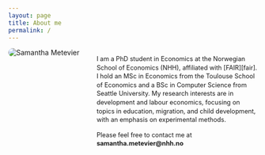 ```yaml
---
layout: page
title: About me
permalink: /
---
```


<div style="display:flex; gap:16px; align-items:flex-start; flex-wrap:wrap; margin:0;">
  <img src="/assets/photo.jpg" alt="Samantha Metevier"
       style="flex:1; max-width:300px; border-radius:12px; margin:0;">
  <div style="flex:2; min-width:220px; font-size:0.9em; line-height:1.4;">

  <p>I am a PhD student in Economics at the Norwegian School of Economics (NHH), affiliated with [FAIR][fair]. I hold an MSc in Economics from the Toulouse School of Economics and a BSc in Computer Science from Seattle University. My research interests are in development and labour economics, focusing on topics in education, migration, and child development, with an emphasis on experimental methods.</p>

[fair]: https://www.nhh.no/en/research-centres/fair/research/

  

<p>Please feel free to contact me at <b>samantha.metevier@nhh.no</b></p>




    
  </div>
</div>



